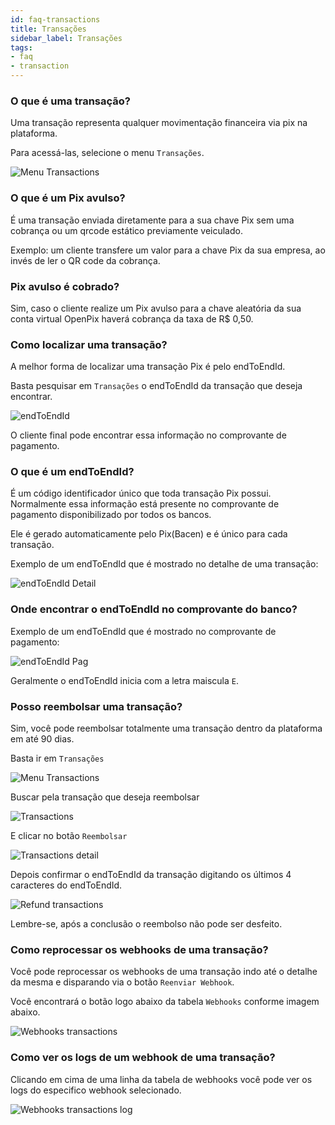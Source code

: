 ```yaml
---
id: faq-transactions
title: Transações
sidebar_label: Transações
tags:
- faq
- transaction
---
```


### O que é uma transação?

Uma transação representa qualquer movimentação financeira via pix na plataforma.

Para acessá-las, selecione o menu `Transações`.

![Menu Transactions](/img/FAQ/transactions-menu.png)


### O que é um Pix avulso?

É uma transação enviada diretamente para a sua chave Pix sem uma cobrança ou um qrcode estático previamente veiculado.

Exemplo: um cliente transfere um valor para a chave Pix da sua empresa, ao invés de ler o QR code da cobrança.

### Pix avulso é cobrado?

Sim, caso o cliente realize um Pix avulso para a chave aleatória da sua conta virtual OpenPix haverá cobrança da taxa de R$ 0,50.

### Como localizar uma transação?

A melhor forma de localizar uma transação Pix é pelo endToEndId.

Basta pesquisar em `Transações` o endToEndId da transação que deseja encontrar.

![endToEndId](/img/FAQ/endToEndId.png)

O cliente final pode encontrar essa informação no comprovante de pagamento.

### O que é um endToEndId?

É um código identificador único que toda transação Pix possui. Normalmente essa informação está presente no comprovante de pagamento disponibilizado por todos os bancos.

Ele é gerado automaticamente pelo Pix(Bacen) e é único para cada transação.

Exemplo de um endToEndId que é mostrado no detalhe de uma transação:

![endToEndId Detail](/img/FAQ/endToEndId-detail.png)

### Onde encontrar o endToEndId no comprovante do banco?

Exemplo de um endToEndId que é mostrado no comprovante de pagamento:

![endToEndId Pag](/img/FAQ/pag-endToEndId.png)

Geralmente o endToEndId inicia com a letra maiscula `E`.

### Posso reembolsar uma transação?

Sim, você pode reembolsar totalmente uma transação dentro da plataforma em até 90 dias.

Basta ir em `Transações`

![Menu Transactions](/img/FAQ/transactions-menu.png)

Buscar pela transação que deseja reembolsar

![Transactions](/img/FAQ/transactions.png)

E clicar no botão `Reembolsar`

![Transactions detail](/img/FAQ/transaction-detail.png)

Depois confirmar o endToEndId da transação digitando os últimos 4 caracteres do endToEndId.

![Refund transactions](/img/FAQ/refund.png)

Lembre-se, após a conclusão o reembolso não pode ser desfeito.

### Como reprocessar os webhooks de uma transação?
Você pode reprocessar os webhooks de uma transação indo até o detalhe da mesma e disparando via o botão `Reenviar Webhook`. 

Você encontrará o botão logo abaixo da tabela `Webhooks` conforme imagem abaixo.

![Webhooks transactions](/img/FAQ/transaction_webhooks.png)

### Como ver os logs de um webhook de uma transação?
Clicando em cima de uma linha da tabela de webhooks você pode ver os logs do especifico webhook selecionado.

![Webhooks transactions log](/img/FAQ/transaction_webhooks_log.png)


